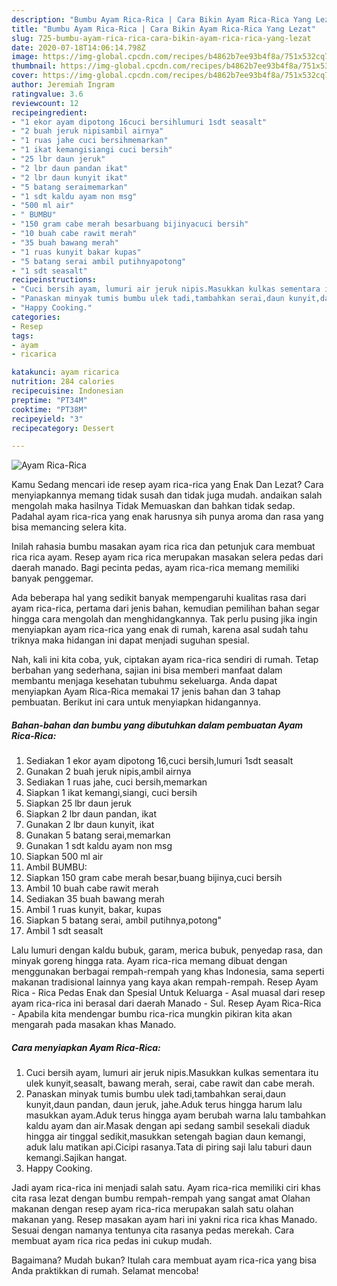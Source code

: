 ```yaml
---
description: "Bumbu Ayam Rica-Rica | Cara Bikin Ayam Rica-Rica Yang Lezat"
title: "Bumbu Ayam Rica-Rica | Cara Bikin Ayam Rica-Rica Yang Lezat"
slug: 725-bumbu-ayam-rica-rica-cara-bikin-ayam-rica-rica-yang-lezat
date: 2020-07-18T14:06:14.798Z
image: https://img-global.cpcdn.com/recipes/b4862b7ee93b4f8a/751x532cq70/ayam-rica-rica-foto-resep-utama.jpg
thumbnail: https://img-global.cpcdn.com/recipes/b4862b7ee93b4f8a/751x532cq70/ayam-rica-rica-foto-resep-utama.jpg
cover: https://img-global.cpcdn.com/recipes/b4862b7ee93b4f8a/751x532cq70/ayam-rica-rica-foto-resep-utama.jpg
author: Jeremiah Ingram
ratingvalue: 3.6
reviewcount: 12
recipeingredient:
- "1 ekor ayam dipotong 16cuci bersihlumuri 1sdt seasalt"
- "2 buah jeruk nipisambil airnya"
- "1 ruas jahe cuci bersihmemarkan"
- "1 ikat kemangisiangi cuci bersih"
- "25 lbr daun jeruk"
- "2 lbr daun pandan ikat"
- "2 lbr daun kunyit ikat"
- "5 batang seraimemarkan"
- "1 sdt kaldu ayam non msg"
- "500 ml air"
- " BUMBU"
- "150 gram cabe merah besarbuang bijinyacuci bersih"
- "10 buah cabe rawit merah"
- "35 buah bawang merah"
- "1 ruas kunyit bakar kupas"
- "5 batang serai ambil putihnyapotong"
- "1 sdt seasalt"
recipeinstructions:
- "Cuci bersih ayam, lumuri air jeruk nipis.Masukkan kulkas sementara itu ulek kunyit,seasalt, bawang merah, serai, cabe rawit dan cabe merah."
- "Panaskan minyak tumis bumbu ulek tadi,tambahkan serai,daun kunyit,daun pandan, daun jeruk, jahe.Aduk terus hingga harum lalu masukkan ayam.Aduk terus hingga ayam berubah warna lalu tambahkan kaldu ayam dan air.Masak dengan api sedang sambil sesekali diaduk hingga air tinggal sedikit,masukkan setengah bagian daun kemangi, aduk lalu matikan api.Cicipi rasanya.Tata di piring saji lalu taburi daun kemangi.Sajikan hangat."
- "Happy Cooking."
categories:
- Resep
tags:
- ayam
- ricarica

katakunci: ayam ricarica 
nutrition: 284 calories
recipecuisine: Indonesian
preptime: "PT34M"
cooktime: "PT38M"
recipeyield: "3"
recipecategory: Dessert

---
```



![Ayam Rica-Rica](https://img-global.cpcdn.com/recipes/b4862b7ee93b4f8a/751x532cq70/ayam-rica-rica-foto-resep-utama.jpg)

Kamu Sedang mencari ide resep ayam rica-rica yang Enak Dan Lezat? Cara menyiapkannya memang tidak susah dan tidak juga mudah. andaikan salah mengolah maka hasilnya Tidak Memuaskan dan bahkan tidak sedap. Padahal ayam rica-rica yang enak harusnya sih punya aroma dan rasa yang bisa memancing selera kita.

Inilah rahasia bumbu masakan ayam rica rica dan petunjuk cara membuat rica rica ayam. Resep ayam rica rica merupakan masakan selera pedas dari daerah manado. Bagi pecinta pedas, ayam rica-rica memang memiliki banyak penggemar.

Ada beberapa hal yang sedikit banyak mempengaruhi kualitas rasa dari ayam rica-rica, pertama dari jenis bahan, kemudian pemilihan bahan segar hingga cara mengolah dan menghidangkannya. Tak perlu pusing jika ingin menyiapkan ayam rica-rica yang enak di rumah, karena asal sudah tahu triknya maka hidangan ini dapat menjadi suguhan spesial.


Nah, kali ini kita coba, yuk, ciptakan ayam rica-rica sendiri di rumah. Tetap berbahan yang sederhana, sajian ini bisa memberi manfaat dalam membantu menjaga kesehatan tubuhmu sekeluarga. Anda dapat menyiapkan Ayam Rica-Rica memakai 17 jenis bahan dan 3 tahap pembuatan. Berikut ini cara untuk menyiapkan hidangannya.

<!--inarticleads1-->

##### Bahan-bahan dan bumbu yang dibutuhkan dalam pembuatan Ayam Rica-Rica:

1. Sediakan 1 ekor ayam dipotong 16,cuci bersih,lumuri 1sdt seasalt
1. Gunakan 2 buah jeruk nipis,ambil airnya
1. Sediakan 1 ruas jahe, cuci bersih,memarkan
1. Siapkan 1 ikat kemangi,siangi, cuci bersih
1. Siapkan 25 lbr daun jeruk
1. Siapkan 2 lbr daun pandan, ikat
1. Gunakan 2 lbr daun kunyit, ikat
1. Gunakan 5 batang serai,memarkan
1. Gunakan 1 sdt kaldu ayam non msg
1. Siapkan 500 ml air
1. Ambil  BUMBU:
1. Siapkan 150 gram cabe merah besar,buang bijinya,cuci bersih
1. Ambil 10 buah cabe rawit merah
1. Sediakan 35 buah bawang merah
1. Ambil 1 ruas kunyit, bakar, kupas
1. Siapkan 5 batang serai, ambil putihnya,potong&#34;
1. Ambil 1 sdt seasalt


Lalu lumuri dengan kaldu bubuk, garam, merica bubuk, penyedap rasa, dan minyak goreng hingga rata. Ayam rica-rica memang dibuat dengan menggunakan berbagai rempah-rempah yang khas Indonesia, sama seperti makanan tradisional lainnya yang kaya akan rempah-rempah. Resep Ayam Rica - Rica Pedas Enak dan Spesial Untuk Keluarga - Asal muasal dari resep ayam rica-rica ini berasal dari daerah Manado - Sul. Resep Ayam Rica-Rica - Apabila kita mendengar bumbu rica-rica mungkin pikiran kita akan mengarah pada masakan khas Manado. 

<!--inarticleads2-->

##### Cara menyiapkan Ayam Rica-Rica:

1. Cuci bersih ayam, lumuri air jeruk nipis.Masukkan kulkas sementara itu ulek kunyit,seasalt, bawang merah, serai, cabe rawit dan cabe merah.
1. Panaskan minyak tumis bumbu ulek tadi,tambahkan serai,daun kunyit,daun pandan, daun jeruk, jahe.Aduk terus hingga harum lalu masukkan ayam.Aduk terus hingga ayam berubah warna lalu tambahkan kaldu ayam dan air.Masak dengan api sedang sambil sesekali diaduk hingga air tinggal sedikit,masukkan setengah bagian daun kemangi, aduk lalu matikan api.Cicipi rasanya.Tata di piring saji lalu taburi daun kemangi.Sajikan hangat.
1. Happy Cooking.


Jadi ayam rica-rica ini menjadi salah satu. Ayam rica-rica memiliki ciri khas cita rasa lezat dengan bumbu rempah-rempah yang sangat amat Olahan makanan dengan resep ayam rica-rica merupakan salah satu olahan makanan yang. Resep masakan ayam hari ini yakni rica rica khas Manado. Sesuai dengan namanya tentunya cita rasanya pedas merekah. Cara membuat ayam rica rica pedas ini cukup mudah. 

Bagaimana? Mudah bukan? Itulah cara membuat ayam rica-rica yang bisa Anda praktikkan di rumah. Selamat mencoba!
